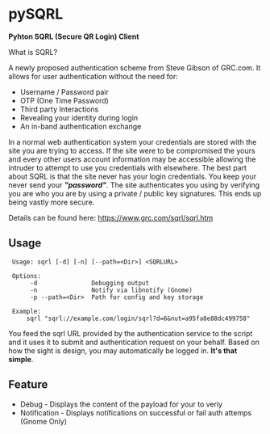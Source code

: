 pySQRL
====

**Pyhton SQRL (Secure QR Login) Client**


What is SQRL?

A newly proposed authentication scheme from Steve Gibson of GRC.com. It allows
for user authentication without the need for:

* Username / Password pair
* OTP (One Time Password)
* Third party Interactions
* Revealing your identity during login
* An in-band authentication exchange

In a normal web authentication system your credentials are stored with the site
you are trying to access. If the site were to be compromised the yours and
every other users account information may be accessible allowing the intruder
to attempt to use you credentials with elsewhere. The best part about SQRL is
that the site never has your login credentials. You keep your never send your
**_"password"_**. The site authenticates you using by verifying you are who you
are by using a private / public key signatures. This ends up being vastly more
secure.

Details can be found here: https://www.grc.com/sqrl/sqrl.htm


Usage
-----
     Usage: sqrl [-d] [-n] [--path=<Dir>] <SQRLURL>

     Options:
          -d               Debugging output
          -n               Notify via libnotify (Gnome)
          -p --path=<Dir>  Path for config and key storage

     Example:
         sqrl "sqrl://example.com/login/sqrl?d=6&nut=a95fa8e88dc499758"

You feed the sqrl URL provided by the authentication service to the script and
it uses it to submit and authentication request on your behalf. Based on how
the sight is design, you may automatically be logged in. **It's that simple**.

Feature
-------

* Debug - Displays the content of the payload for your to veriy
* Notification - Displays notifications on successful or fail auth attemps
  (Gnome Only)
